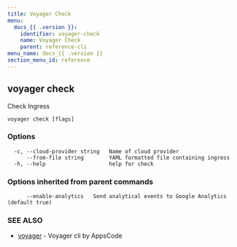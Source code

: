 ```yaml
---
title: Voyager Check
menu:
  docs_{{ .version }}:
    identifier: voyager-check
    name: Voyager Check
    parent: reference-cli
menu_name: docs_{{ .version }}
section_menu_id: reference
---
```

## voyager check

Check Ingress

```
voyager check [flags]
```

### Options

```
  -c, --cloud-provider string   Name of cloud provider
      --from-file string        YAML formatted file containing ingress
  -h, --help                    help for check
```

### Options inherited from parent commands

```
      --enable-analytics   Send analytical events to Google Analytics (default true)
```

### SEE ALSO

* [voyager](/docs/reference/cli/voyager.md)	 - Voyager cli by AppsCode

